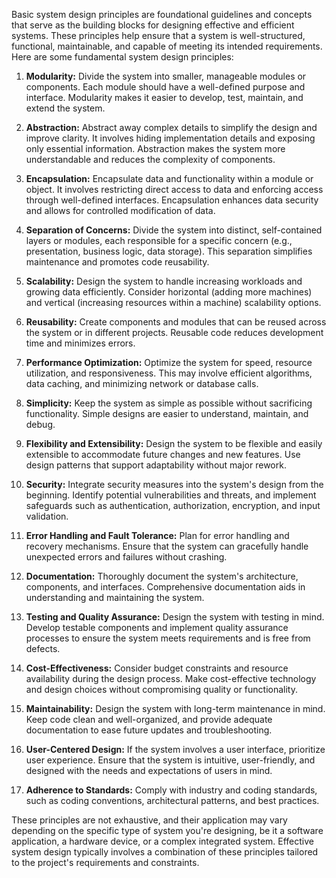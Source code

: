 Basic system design principles are foundational guidelines and concepts that serve as the building blocks for designing effective and efficient systems. These principles help ensure that a system is well-structured, functional, maintainable, and capable of meeting its intended requirements. Here are some fundamental system design principles:

1. **Modularity:** Divide the system into smaller, manageable modules or components. Each module should have a well-defined purpose and interface. Modularity makes it easier to develop, test, maintain, and extend the system.

2. **Abstraction:** Abstract away complex details to simplify the design and improve clarity. It involves hiding implementation details and exposing only essential information. Abstraction makes the system more understandable and reduces the complexity of components.

3. **Encapsulation:** Encapsulate data and functionality within a module or object. It involves restricting direct access to data and enforcing access through well-defined interfaces. Encapsulation enhances data security and allows for controlled modification of data.

4. **Separation of Concerns:** Divide the system into distinct, self-contained layers or modules, each responsible for a specific concern (e.g., presentation, business logic, data storage). This separation simplifies maintenance and promotes code reusability.

5. **Scalability:** Design the system to handle increasing workloads and growing data efficiently. Consider horizontal (adding more machines) and vertical (increasing resources within a machine) scalability options.

6. **Reusability:** Create components and modules that can be reused across the system or in different projects. Reusable code reduces development time and minimizes errors.

7. **Performance Optimization:** Optimize the system for speed, resource utilization, and responsiveness. This may involve efficient algorithms, data caching, and minimizing network or database calls.

8. **Simplicity:** Keep the system as simple as possible without sacrificing functionality. Simple designs are easier to understand, maintain, and debug.

9. **Flexibility and Extensibility:** Design the system to be flexible and easily extensible to accommodate future changes and new features. Use design patterns that support adaptability without major rework.

10. **Security:** Integrate security measures into the system's design from the beginning. Identify potential vulnerabilities and threats, and implement safeguards such as authentication, authorization, encryption, and input validation.

11. **Error Handling and Fault Tolerance:** Plan for error handling and recovery mechanisms. Ensure that the system can gracefully handle unexpected errors and failures without crashing.

12. **Documentation:** Thoroughly document the system's architecture, components, and interfaces. Comprehensive documentation aids in understanding and maintaining the system.

13. **Testing and Quality Assurance:** Design the system with testing in mind. Develop testable components and implement quality assurance processes to ensure the system meets requirements and is free from defects.

14. **Cost-Effectiveness:** Consider budget constraints and resource availability during the design process. Make cost-effective technology and design choices without compromising quality or functionality.

15. **Maintainability:** Design the system with long-term maintenance in mind. Keep code clean and well-organized, and provide adequate documentation to ease future updates and troubleshooting.

16. **User-Centered Design:** If the system involves a user interface, prioritize user experience. Ensure that the system is intuitive, user-friendly, and designed with the needs and expectations of users in mind.

17. **Adherence to Standards:** Comply with industry and coding standards, such as coding conventions, architectural patterns, and best practices.

These principles are not exhaustive, and their application may vary depending on the specific type of system you're designing, be it a software application, a hardware device, or a complex integrated system. Effective system design typically involves a combination of these principles tailored to the project's requirements and constraints.
